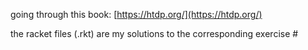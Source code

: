 going through this book: [https://htdp.org/](https://htdp.org/)

the racket files (.rkt) are my solutions to the corresponding exercise #
